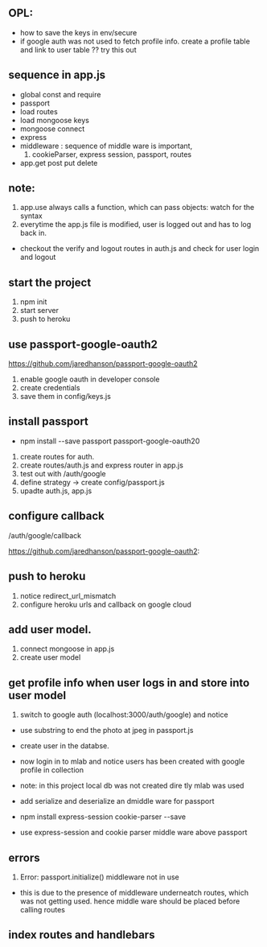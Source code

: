 ## OPL:
- how to save the keys in env/secure
- if google auth was not used to fetch profile info. create a profile table and link to user table ?? try this out

## sequence in app.js
- global const and require
- passport
- load routes
- load mongoose keys
- mongoose connect
- express
- middleware : sequence of middle ware is important,
   1. cookieParser, express session, passport, routes
- app.get post put delete

## note:
1. app.use always calls a function, which can pass objects: watch for the syntax
2. everytime the app.js file is modified, user is logged out and has to log back in.
- checkout the verify and logout routes in auth.js and check for user login and logout



## start the project
1. npm init
2. start server
3. push to heroku

## use passport-google-oauth2
https://github.com/jaredhanson/passport-google-oauth2

1. enable google oauth in developer console
2. create credentials
3. save them in config/keys.js

## install passport
- npm install --save passport passport-google-oauth20


1. create routes for auth.
2. create routes/auth.js and express router in app.js
3. test out with /auth/google
4. define strategy -> create config/passport.js
5. upadte auth.js, app.js

## configure callback
/auth/google/callback

https://github.com/jaredhanson/passport-google-oauth2:

<!-- at this stage notice in console, profile and google info is fetched -->


## push to heroku
1. notice redirect_url_mismatch
2. configure heroku urls and callback on google cloud

## add user model.
1. connect mongoose in app.js
2. create user model

## get profile info when user logs in and store into user model
1.  switch to google auth (localhost:3000/auth/google) and notice

<!-- id: '104223708683771739043',
  displayName: 'Nandini Nayak',
  name: { familyName: 'Nayak', givenName: 'Nandini' },
  emails:
   [ { value: 'nandini.nayak@coderacademy.edu.au', type: 'account' } ],
  photos:
   [ { value: 'https://lh4.googleusercontent.com/-TlB2wAbo5Yc/AAAAAAAAAAI/AAAAAAAAAAA/AAnnY7ptGZ7ZbVdb8MZEKdilIXLkEwwW_A/mo/photo.jpg?sz=50' } ],
  gender: 'other', -->

  - use substring to end the photo at jpeg in passport.js

  - create user in the databse.
  - now login in to mlab and notice users has been created with google profile in collection
  - note: in this project local db was not created dire tly mlab was used

  - add serialize and deserialize an dmiddle ware for passport
  - npm install express-session cookie-parser --save
  - use express-session and cookie parser middle ware above passport

  ## errors
  1.  Error: passport.initialize() middleware not in use
  - this is due to the presence of middleware underneatch routes, which was not getting used. hence middle ware should be placed before calling routes

  ## index routes and handlebars
  
